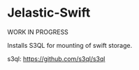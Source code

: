 # Jelastic-Swift

WORK IN PROGRESS

Installs S3QL for mounting of swift storage.

s3ql: https://github.com/s3ql/s3ql
